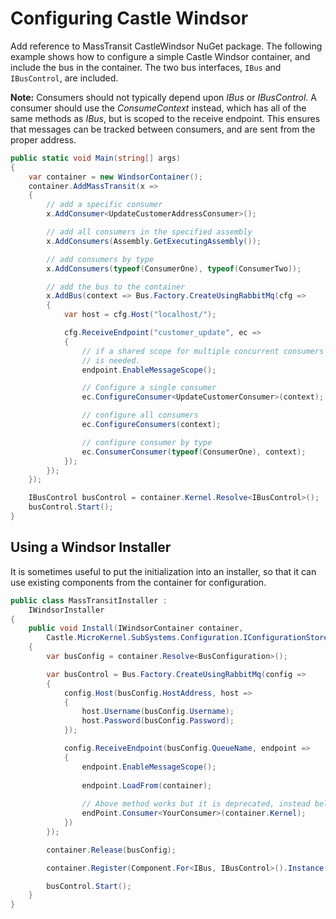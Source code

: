 # Configuring Castle Windsor

Add reference to MassTransit CastleWindsor NuGet package. The following example shows how to configure a simple Castle Windsor container, and include the bus in the
container. The two bus interfaces, `IBus` and `IBusControl`, are included.

<div class="alert alert-info">
<b>Note:</b>
    Consumers should not typically depend upon <i>IBus</i> or <i>IBusControl</i>. A consumer should use the <i>ConsumeContext</i>
    instead, which has all of the same methods as <i>IBus</i>, but is scoped to the receive endpoint. This ensures that
    messages can be tracked between consumers, and are sent from the proper address.
</div>

```csharp
public static void Main(string[] args)
{
    var container = new WindsorContainer();
    container.AddMassTransit(x =>
    {
        // add a specific consumer
        x.AddConsumer<UpdateCustomerAddressConsumer>();

        // add all consumers in the specified assembly
        x.AddConsumers(Assembly.GetExecutingAssembly());

        // add consumers by type
        x.AddConsumers(typeof(ConsumerOne), typeof(ConsumerTwo));

        // add the bus to the container
        x.AddBus(context => Bus.Factory.CreateUsingRabbitMq(cfg =>
        {
            var host = cfg.Host("localhost/");

            cfg.ReceiveEndpoint("customer_update", ec =>
            {
                // if a shared scope for multiple concurrent consumers
                // is needed.
                endpoint.EnableMessageScope();

                // Configure a single consumer
                ec.ConfigureConsumer<UpdateCustomerConsumer>(context);

                // configure all consumers
                ec.ConfigureConsumers(context);

                // configure consumer by type
                ec.ConsumerConsumer(typeof(ConsumerOne), context);
            });
        });
    });

    IBusControl busControl = container.Kernel.Resolve<IBusControl>();
    busControl.Start();
}
```

## Using a Windsor Installer

It is sometimes useful to put the initialization into an installer, so that it can use existing components from
the container for configuration.

```csharp
public class MassTransitInstaller :
    IWindsorInstaller
{
    public void Install(IWindsorContainer container,
        Castle.MicroKernel.SubSystems.Configuration.IConfigurationStore store)
    {
        var busConfig = container.Resolve<BusConfiguration>();

        var busControl = Bus.Factory.CreateUsingRabbitMq(config =>
        {
            config.Host(busConfig.HostAddress, host =>
            {
                host.Username(busConfig.Username);
                host.Password(busConfig.Password);
            });

            config.ReceiveEndpoint(busConfig.QueueName, endpoint =>
            {
                endpoint.EnableMessageScope();
                
                endpoint.LoadFrom(container);
                
                // Above method works but it is deprecated, instead below method should be used to get Consumer from container.
                endPoint.Consumer<YourConsumer>(container.Kernel);
            })
        });

        container.Release(busConfig);

        container.Register(Component.For<IBus, IBusControl>().Instance(busControl));

        busControl.Start();
    }
}
```
